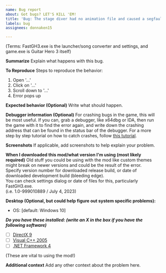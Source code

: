 ```yaml
---
name: Bug report
about: Got bugs? LET'S KILL 'EM!
title: 'Bug: The stage diver had no animation file and caused a segfault on my guitar'
labels: bug
assignees: donnaken15

---
```


(Terms: FastGH3.exe is the launcher/song converter and settings, and game.exe is Guitar Hero 3 itself)

**Summarize**
Explain what happens with this bug.


**To Reproduce**
Steps to reproduce the behavior:
1. Open '...'
2. Click on '...'
3. Scroll down to '...'
4. Error pops up

**Expected behavior (Optional)**
Write what should happen.


**Debugger information (Optional)**
For crashing bugs in the game, this will be most useful. If you can, grab a debugger, like x64dbg or IDA, then run the game with it to find the error again, and write down the crashing address that can be found in the status bar of the debugger.
For a more step by step tutorial on how to catch crashes, follow [this tutorial](https://ghwt.de/wiki/#/sdk/debuggingcrashes?id=debugging-crashes).


**Screenshots**
If applicable, add screenshots to help explain your problem.


**When I downloaded this mod/what version I'm using (most likely required)**
Old stuff you could be using with the mod like custom themes might break on newer versions and could be the result of the error.<br>
Specify version number for downloaded release build, or date of downloaded development build (bleeding edge).<br>
You can check settings dialog or date of files for this, particularly FastGH3.exe.<br>
(i.e. 1.0-999010889 / July 4, 2023)


**Desktop (Optional, but could help figure out system specific problems):**
 - OS: [default: Windows 10]

***Do you have these installed: (write an X in the box if you have the following software)***
 - [  ] [DirectX 9](http://localhost/fastgh3/redist.php?f=1)
 - [  ] [Visual C++ 2005](http://localhost/fastgh3/redist.php?f=2)
 - [  ] [.NET Framework 4](http://localhost/fastgh3/redist.php?f=3)

(These are vital to using the mod!)

**Additional context**
Add any other context about the problem here.
